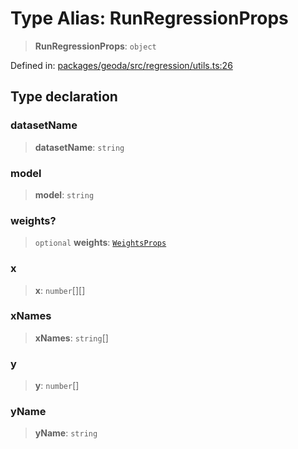 # Type Alias: RunRegressionProps

> **RunRegressionProps**: `object`

Defined in: [packages/geoda/src/regression/utils.ts:26](https://github.com/GeoDaCenter/openassistant/blob/2c7e2a603db0fcbd6603996e5ea15006191c5f7f/packages/geoda/src/regression/utils.ts#L26)

## Type declaration

### datasetName

> **datasetName**: `string`

### model

> **model**: `string`

### weights?

> `optional` **weights**: [`WeightsProps`](WeightsProps.md)

### x

> **x**: `number`[][]

### xNames

> **xNames**: `string`[]

### y

> **y**: `number`[]

### yName

> **yName**: `string`
